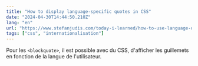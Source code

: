 ```yaml
---
title: "How to display language-specific quotes in CSS"
date: "2024-04-30T14:44:50.210Z"
lang: "en"
url: "https://www.stefanjudis.com/today-i-learned/how-to-use-language-dependent-quotes-in-css/"
tags: ["css", "internationalisation"]
---
```


Pour les `<blockquote>`, il est possible avec du CSS, d'afficher les guillemets en fonction de la langue de l'utilisateur.